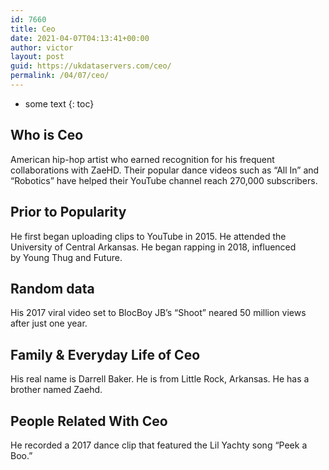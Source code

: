 ```yaml
---
id: 7660
title: Ceo
date: 2021-04-07T04:13:41+00:00
author: victor
layout: post
guid: https://ukdataservers.com/ceo/
permalink: /04/07/ceo/
---
```


* some text
{: toc}


## Who is Ceo



American hip-hop artist who earned recognition for his frequent collaborations with ZaeHD. Their popular dance videos such as &#8220;All In&#8221; and &#8220;Robotics&#8221; have helped their YouTube channel reach 270,000 subscribers.

                
                
                
## Prior to Popularity



He first began uploading clips to YouTube in 2015. He attended the University of Central Arkansas. He began rapping in 2018, influenced by Young Thug and Future. 

                
                
                
## Random data



His 2017 viral video set to BlocBoy JB&#8217;s &#8220;Shoot&#8221; neared 50 million views after just one year.

                
                
                
## Family & Everyday Life of Ceo



His real name is Darrell Baker. He is from Little Rock, Arkansas. He has a brother named Zaehd. 

                
                
                
## People Related With Ceo



He recorded a 2017 dance clip that featured the Lil Yachty song &#8220;Peek a Boo.&#8221;

                
              
            
          
          
          